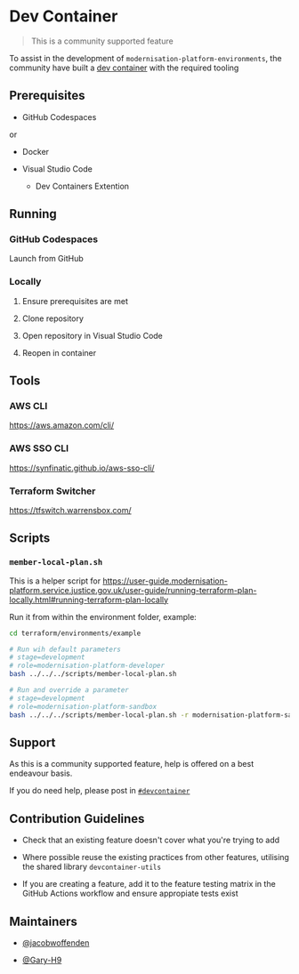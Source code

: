 # Dev Container

> This is a community supported feature

To assist in the development of `modernisation-platform-environments`, the community have built a [dev container](https://containers.dev/) with the required tooling

## Prerequisites

- GitHub Codespaces

or

- Docker

- Visual Studio Code

  - Dev Containers Extention

## Running

### GitHub Codespaces

Launch from GitHub

### Locally

1. Ensure prerequisites are met

1. Clone repository

1. Open repository in Visual Studio Code

1. Reopen in container

## Tools

### AWS CLI

<https://aws.amazon.com/cli/>

### AWS SSO CLI

<https://synfinatic.github.io/aws-sso-cli/>

### Terraform Switcher

<https://tfswitch.warrensbox.com/>

## Scripts

### `member-local-plan.sh`

This is a helper script for <https://user-guide.modernisation-platform.service.justice.gov.uk/user-guide/running-terraform-plan-locally.html#running-terraform-plan-locally>

Run it from within the environment folder, example:

```bash
cd terraform/environments/example

# Run wih default parameters
# stage=development
# role=modernisation-platform-developer
bash ../../../scripts/member-local-plan.sh

# Run and override a parameter
# stage=development
# role=modernisation-platform-sandbox
bash ../../../scripts/member-local-plan.sh -r modernisation-platform-sandbox
```

## Support

As this is a community supported feature, help is offered on a best endeavour basis.

If you do need help, please post in [`#devcontainer`](https://moj.enterprise.slack.com/archives/C06DZ4F04JZ)

## Contribution Guidelines

- Check that an existing feature doesn't cover what you're trying to add

- Where possible reuse the existing practices from other features, utilising the shared library `devcontainer-utils`

- If you are creating a feature, add it to the feature testing matrix in the GitHub Actions workflow and ensure appropiate tests exist

## Maintainers

- [@jacobwoffenden](https://github.com/jacobwoffenden)

- [@Gary-H9](https://github.com/Gary-H9)
